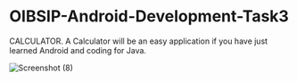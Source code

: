 # OIBSIP-Android-Development-Task3

CALCULATOR. A Calculator will be an easy application if you have just learned Android and coding for Java.


![Screenshot (8)](https://user-images.githubusercontent.com/85254301/202889217-29fe3734-5223-46f4-a4a7-0be7071d928f.png)
